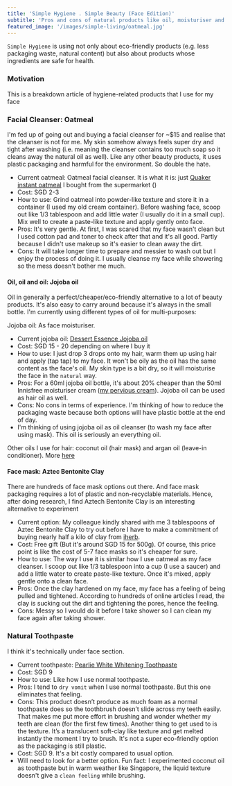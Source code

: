 ```yaml
---
title: 'Simple Hygiene . Simple Beauty (Face Edition)'
subtitle: 'Pros and cons of natural products like oil, moisturiser and toothpaste'
featured_image: '/images/simple-living/oatmeal.jpg'
---
```


`Simple Hygiene` is using not only about eco-friendly products (e.g. less packaging waste, natural content) but also about products whose ingredients are safe for health.

### Motivation

This is a breakdown article of hygiene-related products that I use for my face

### Facial Cleanser: Oatmeal
I'm fed up of going out and buying a facial cleanser for ~$15 and realise that the cleanser is not for me. My skin somehow always feels super dry and tight after washing (i.e. meaning the cleanser contains too much soap so it cleans away the natural oil as well). Like any other beauty products, it uses plastic packaging and harmful for the environment. So double the hate.
- Current oatmeal: Oatmeal facial cleanser. It is what it is: just [Quaker instant oatmeal](https://www.fairprice.com.sg/searchterm/oatmeal) I bought from the supermarket ()
- Cost: SGD 2-3
- How to use: Grind oatmeal into powder-like texture and store it in a container (I used my old cream container). Before washing face, scoop out like 1/3 tablespoon and add little water (I usually do it in a small cup). Mix well to create a paste-like texture and apply gently onto face.
- Pros: It's very gentle. At first, I was scared that my face wasn't clean but I used cotton pad and toner to check after that and it's all good. Partly because I didn't use makeup so it's easier to clean away the dirt.
- Cons: It will take longer time to prepare and messier to wash out but I enjoy the process of doing it. I usually cleanse my face while showering so the mess doesn't bother me much.

#### Oil, oil and oil: Jojoba oil
Oil in generally a perfect/cheaper/eco-friendly alternative to a lot of beauty products. It's also easy to carry around because it's always in the small bottle. I'm currently using different types of oil for multi-purposes:

Jojoba oil: As face moisturiser.
- Current jojoba oil: [Dessert Essence Jojoba oil](https://sg.iherb.com/pr/Desert-Essence-Organic-Jojoba-Oil-for-Hair-Skin-Scalp-4-fl-oz-118-ml/3579)
- Cost: SGD 15 - 20 depending on where I buy it
- How to use: I just drop 3 drops onto my hair, warm them up using hair and apply (tap tap) to my face. It won't be oily as the oil has the same content as the face's oil. My skin type is a bit dry, so it will moisturise the face in the `natural` way.
- Pros: For a 60ml jojoba oil bottle, it's about 20% cheaper than the 50ml Innisfree moisturiser cream ([my pervious cream](https://hush.sg/products/innisfree/green-tea-seed-cream)). Jojoba oil can be used as hair oil as well.
- Cons: No cons in terms of experience. I'm thinking of how to reduce the packaging waste because both options will have plastic bottle at the end of day.
- I'm thinking of using jojoba oil as oil cleanser (to wash my face after using mask). This oil is seriously an everything oil.

Other oils I use for hair: coconut oil (hair mask) and argan oil (leave-in conditioner). More [here](/2019-07-28-simple-hygiene-hair-edition)

#### Face mask: Aztec Bentonite Clay
There are hundreds of face mask options out there. And face mask packaging requires a lot of plastic and non-recyclable materials. Hence, after doing research, I find Aztech Bentonite Clay is an interesting alternative to experiment

- Current option: My colleague kindly shared with me 3 tablespoons of Aztec Bentonite Clay to try out before I have to make a commitment of buying nearly half a kilo of clay from [iherb](https://sg.iherb.com/pr/Aztec-Secret-Indian-Healing-Clay-1-lb-454-g/29363).
- Cost: Free gift (But it's around SGD 15 for 500g). Of course, this price point is like the cost of 5-7 face masks so it's cheaper for sure.
- How to use: The way I use it is similar how I use oatmeal as my face cleanser. I scoop out like 1/3 tablespoon into a cup (I use a saucer) and add a little water to create paste-like texture. Once it's mixed, apply gentle onto a clean face.
- Pros: Once the clay hardened on my face, my face has a feeling of being pulled and tightened. According to hundreds of online articles I read, the clay is sucking out the dirt and tightening the pores, hence the feeling.
- Cons: Messy so I would do it before I take shower so I can clean my face again after taking shower.


### Natural Toothpaste
I think it's technically under face section.
- Current toothpaste: [Pearlie White Whitening Toothpaste](https://www.fairprice.com.sg/searchterm/pearl%20toothpaste)
- Cost: SGD 9
- How to use: Like how I use normal toothpaste.
- Pros: I tend to `dry vomit` when I use normal toothpaste. But this one eliminates that feeling.
- Cons: This product doesn’t produce as much foam as a normal toothpaste does so the toothbrush doesn’t slide across my teeth easily. That makes me put more effort in brushing and wonder whether my teeth are clean (for the first few times). Another thing to get used to is the texture. It’s a translucent soft-clay like texture and get melted instantly the moment I try to brush. It's not a super eco-friendly option as the packaging is still plastic.
- Cost: SGD 9. It's a bit costly compared to usual option.
- Will need to look for a better option. Fun fact: I experimented coconut oil as toothpaste but in warm weather like Singapore, the liquid texture doesn't give a `clean feeling` while brushing.
